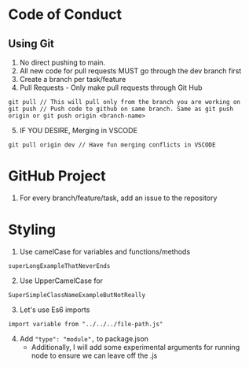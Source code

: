 # Code of Conduct

## Using Git

1. No direct pushing to main.
2. All new code for pull requests MUST go through the dev branch first
3. Create a branch per task/feature
4. Pull Requests - Only make pull requests through Git Hub

```
git pull // This will pull only from the branch you are working on
git push // Push code to github on same branch. Same as git push origin or git push origin <branch-name>
```

5. IF YOU DESIRE, Merging in VSCODE

```
git pull origin dev // Have fun merging conflicts in VSCODE
```

# GitHub Project
1. For every branch/feature/task, add an issue to the repository

# Styling
1. Use camelCase for variables and functions/methods

```
superLongExampleThatNeverEnds
```

2. Use UpperCamelCase for 

```
SuperSimpleClassNameExampleButNotReally
```

3. Let's use Es6 imports

```
import variable from "../../../file-path.js"
```

4. Add `"type": "module",` to package.json
    * Additionally, I will add some experimental arguments for running node to ensure we can leave off the .js

 

